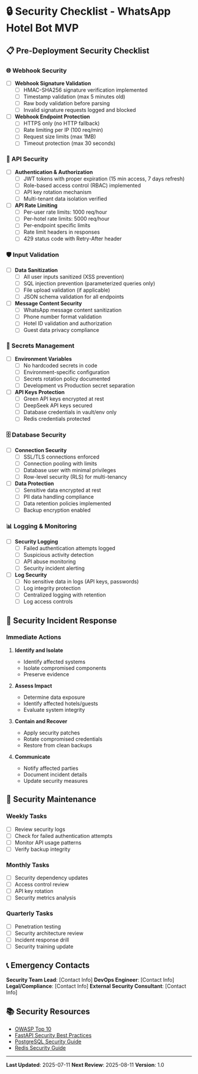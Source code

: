 # 🔒 Security Checklist - WhatsApp Hotel Bot MVP

## 📋 Pre-Deployment Security Checklist

### 🌐 Webhook Security
- [ ] **Webhook Signature Validation**
  - [ ] HMAC-SHA256 signature verification implemented
  - [ ] Timestamp validation (max 5 minutes old)
  - [ ] Raw body validation before parsing
  - [ ] Invalid signature requests logged and blocked

- [ ] **Webhook Endpoint Protection**
  - [ ] HTTPS only (no HTTP fallback)
  - [ ] Rate limiting per IP (100 req/min)
  - [ ] Request size limits (max 1MB)
  - [ ] Timeout protection (max 30 seconds)

### 🔑 API Security
- [ ] **Authentication & Authorization**
  - [ ] JWT tokens with proper expiration (15 min access, 7 days refresh)
  - [ ] Role-based access control (RBAC) implemented
  - [ ] API key rotation mechanism
  - [ ] Multi-tenant data isolation verified

- [ ] **API Rate Limiting**
  - [ ] Per-user rate limits: 1000 req/hour
  - [ ] Per-hotel rate limits: 5000 req/hour
  - [ ] Per-endpoint specific limits
  - [ ] Rate limit headers in responses
  - [ ] 429 status code with Retry-After header

### 🛡️ Input Validation
- [ ] **Data Sanitization**
  - [ ] All user inputs sanitized (XSS prevention)
  - [ ] SQL injection prevention (parameterized queries only)
  - [ ] File upload validation (if applicable)
  - [ ] JSON schema validation for all endpoints

- [ ] **Message Content Security**
  - [ ] WhatsApp message content sanitization
  - [ ] Phone number format validation
  - [ ] Hotel ID validation and authorization
  - [ ] Guest data privacy compliance

### 🔐 Secrets Management
- [ ] **Environment Variables**
  - [ ] No hardcoded secrets in code
  - [ ] Environment-specific configuration
  - [ ] Secrets rotation policy documented
  - [ ] Development vs Production secret separation

- [ ] **API Keys Protection**
  - [ ] Green API keys encrypted at rest
  - [ ] DeepSeek API keys secured
  - [ ] Database credentials in vault/env only
  - [ ] Redis credentials protected

### 🗄️ Database Security
- [ ] **Connection Security**
  - [ ] SSL/TLS connections enforced
  - [ ] Connection pooling with limits
  - [ ] Database user with minimal privileges
  - [ ] Row-level security (RLS) for multi-tenancy

- [ ] **Data Protection**
  - [ ] Sensitive data encrypted at rest
  - [ ] PII data handling compliance
  - [ ] Data retention policies implemented
  - [ ] Backup encryption enabled

### 📊 Logging & Monitoring
- [ ] **Security Logging**
  - [ ] Failed authentication attempts logged
  - [ ] Suspicious activity detection
  - [ ] API abuse monitoring
  - [ ] Security incident alerting

- [ ] **Log Security**
  - [ ] No sensitive data in logs (API keys, passwords)
  - [ ] Log integrity protection
  - [ ] Centralized logging with retention
  - [ ] Log access controls

## 🚨 Security Incident Response

### Immediate Actions
1. **Identify and Isolate**
   - Identify affected systems
   - Isolate compromised components
   - Preserve evidence

2. **Assess Impact**
   - Determine data exposure
   - Identify affected hotels/guests
   - Evaluate system integrity

3. **Contain and Recover**
   - Apply security patches
   - Rotate compromised credentials
   - Restore from clean backups

4. **Communicate**
   - Notify affected parties
   - Document incident details
   - Update security measures

## 🔄 Security Maintenance

### Weekly Tasks
- [ ] Review security logs
- [ ] Check for failed authentication attempts
- [ ] Monitor API usage patterns
- [ ] Verify backup integrity

### Monthly Tasks
- [ ] Security dependency updates
- [ ] Access control review
- [ ] API key rotation
- [ ] Security metrics analysis

### Quarterly Tasks
- [ ] Penetration testing
- [ ] Security architecture review
- [ ] Incident response drill
- [ ] Security training update

## 📞 Emergency Contacts

**Security Team Lead**: [Contact Info]
**DevOps Engineer**: [Contact Info]
**Legal/Compliance**: [Contact Info]
**External Security Consultant**: [Contact Info]

## 📚 Security Resources

- [OWASP Top 10](https://owasp.org/www-project-top-ten/)
- [FastAPI Security Best Practices](https://fastapi.tiangolo.com/tutorial/security/)
- [PostgreSQL Security Guide](https://www.postgresql.org/docs/current/security.html)
- [Redis Security Guide](https://redis.io/topics/security)

---
**Last Updated**: 2025-07-11
**Next Review**: 2025-08-11
**Version**: 1.0
